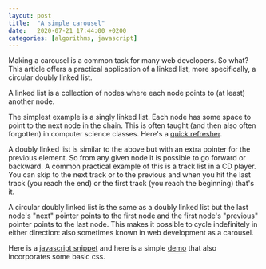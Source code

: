 ```yaml
---
layout: post
title:  "A simple carousel"
date:   2020-07-21 17:44:00 +0200
categories: [algorithms, javascript]
---
```


Making a carousel is a common task for many web developers. So what? This article offers a practical application of a linked list, more specifically, a circular doubly linked list.

A linked list is a collection of nodes where each node points to (at least) another node.

The simplest example is a singly linked list. Each node has some space to point to the next node in the chain. This is often taught (and then also often forgotten) in computer science classes. Here's a [quick refresher](https://www.geeksforgeeks.org/linked-list-set-1-introduction/).

A doubly linked list is similar to the above but with an extra pointer for the previous element. So from any given node it is possible to go forward or backward. A common practical example of this is a track list in a CD player. You can skip to the next track or to the previous and when you hit the last track (you reach the end) or the first track (you reach the beginning) that's it.

A circular doubly linked list is the same as a doubly linked list but the last node's "next" pointer points to the first node and the first node's "previous" pointer points to the last node. This makes it possible to cycle indefinitely in either direction: also sometimes known in web development as a carousel.

Here is a [javascript snippet](https://gist.github.com/wrburnham/861bb1f5f351253dffbd45baabf09aff) and here is a simple [demo](/etc/simple-carousel/demo.html) that also incorporates some basic css.
